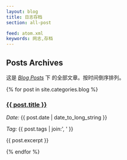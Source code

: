 ```yaml
---
layout: blog
title: 日志存档
section: all-post

feed: atom.xml
keywords: 网志,存档
---
```


Posts Archives
--------------

这是 _[Blog Posts](/blog)_ 下
<span id="tag-title"></span>
的全部文章。按时间倒序排列。

{% for post in site.categories.blog %}
  <div class="hide post-snippet {{ post.tags | join:' ' }}">
    <div class="post-head">
      <h3><a href="{{ post.url }}">{{ post.title }}</a></h3>
      <div class="clearfix">
        <p class="left"><em>Date:</em> {{ post.date | date_to_long_string }}</p>
        <p class="post-tag right">
          <em>Tag: </em><span>{{ post.tags | join:'</span>, <span>' }}</span>
        </p>
      </div>
    </div>
    <div class="post-content">
      <p>{{ post.excerpt }}</p>
    </div>
  </div>
{% endfor %}

<script type="text/javascript">
//<![CDATA[
Do(function() {
  var hash = $.trim(location.hash).toLowerCase();
  if(hash && hash !== '#all') {
    var tagtitle = $('#tag-title');
    var tag = location.hash.slice(1);
    tagtitle.html('标签为 <em>'+tag+'</em> '+tagtitle.html());
  };
});
//]]>
</script>
